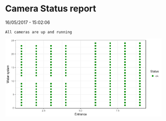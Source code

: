 Camera Status report
================
16/05/2017 - 15:02:06

    All cameras are up and running

![](camreport_files/figure-markdown_github/unnamed-chunk-2-1.png)
